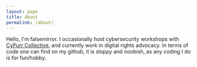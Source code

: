 ```yaml
---
layout: page
title: About
permalink: /about/
---
```


Hello, I'm falsemirror. I occasionally host cybersecurity workshops with [CyPurr Collective](https://cypurr.nyc), and currently work in digital rights advocacy. In terms of code one can find on my github, it is sloppy and noobish, as any coding I do is for fun/hobby.
